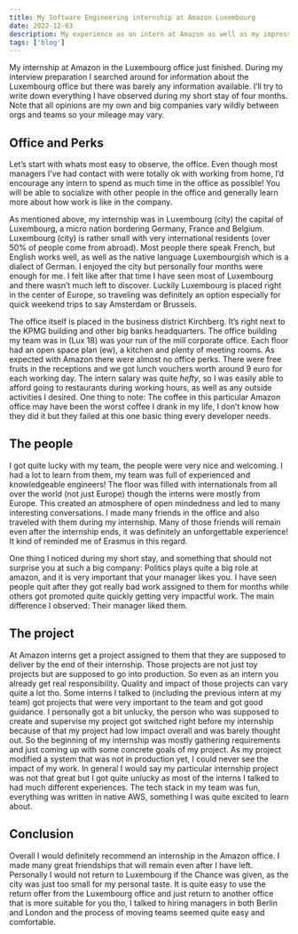 ```yaml
---
title: My Software Engineering internship at Amazon Luxembourg
date: 2022-12-03
description: My experience as an intern at Amazon as well as my impression of the Luxembourg office
tags: ['blog']
---
```


My internship at Amazon in the Luxembourg office just finished. During my interview preparation I searched around for information about the Luxembourg office but there was barely any information available.
I’ll try to write down everything I have observed during my short stay of four months. Note that all opinions are my own and big companies vary wildly between orgs and teams so your mileage may vary.

## Office and Perks

Let’s start with whats most easy to observe, the office. Even though most managers I’ve had contact with were totally ok with working from home, I’d encourage any intern to spend as much time in the office as possible! You will be able to socialize with other people in the office and generally learn more about how work is like in the company.

As mentioned above, my internship was in Luxembourg (city) the capital of Luxembourg, a micro nation bordering Germany, France and Belgium. Luxembourg (city) is  rather small with very international residents (over 50% of people come from abroad). Most people there speak French, but English works well, as well as the native language Luxembourgish which is a dialect of German. I enjoyed the city but personally four months were enough for me. I felt like after that time I have seen most of Luxembourg and there wasn’t much left to discover. Luckily Luxembourg is placed right in the center of Europe, so traveling was definitely an option especially for quick weekend trips to say Amsterdam or Brussels.

The office itself is placed in the business district Kirchberg. It’s right next to the KPMG building and other big banks headquarters. The office building my team was in (Lux 18) was your run of the mill corporate office. Each floor had an open space plan (ew), a kitchen and plenty of meeting rooms. As expected with Amazon there were almost no office perks. There were free fruits in the receptions and we got lunch vouchers worth around 9 euro for each working day. The intern salary was quite *hefty*, so I was easily able to afford going to restaurants during working hours, as well as any outside activities I desired.
One thing to note: The coffee in this particular Amazon office may have been the worst coffee I drank in my life, I don’t know how they did it  but they failed at this one basic thing every developer needs.

## The people

I got quite lucky with my team, the people were very nice and welcoming. I had a lot to learn from them, my team was full of experienced and knowledgeable engineers!
The floor was filled with internationals from all over the world (not just Europe) though the interns were mostly from Europe. This created an atmosphere of open mindedness and led to many interesting conversations. I made many friends in the office and also traveled with them during my internship. Many of those friends will remain even after the internship ends, it was definitely an unforgettable experience! It kind of reminded me of Erasmus in this regard.

One thing I noticed during my short stay, and something that should not surprise you at such a big company: Politics plays quite a big role at amazon, and it is very important that your manager likes you. I have seen people quit after they got really bad work assigned to them for months while others got promoted quite quickly getting very impactful work. The main difference I observed: Their manager liked them.

## The project

At Amazon interns get a project assigned to them that they are supposed to deliver by the end of their internship. Those projects are not just toy projects but are supposed to go into production. So even as an intern you already get real responsibility. Quality and impact of those projects can vary quite a lot tho. Some interns I talked to (including the previous intern at my team) got projects that were very important to the team and got good guidance. I personally got a bit unlucky, the person who was supposed to create and supervise my project got switched right before my internship because of that my project had low impact overall and was barely thought out. So the beginning of my internship was mostly gathering requirements and just coming up with some concrete goals of my project. As my project modified a system that was not in production yet, I could never see the impact of my work. In general I would say my particular internship project was not that great but I got quite unlucky as most of the interns I talked to had much different experiences. The tech stack in my team was fun, everything was written in native AWS, something I was quite excited to learn about.

## Conclusion

Overall I would definitely recommend an internship in the Amazon office. I made many great friendships that will remain even after I have left. Personally I would not return to Luxembourg if the Chance was given, as the city was just too small for my personal taste. It is quite easy to use the return offer from the Luxembourg office and just return to another office that is more suitable for you tho, I talked to hiring managers in both Berlin and London and the process of moving teams seemed quite easy and comfortable.

